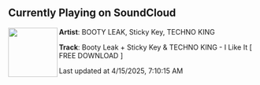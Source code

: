 ## Currently Playing on SoundCloud

[<img align="left" width="100" src="https://i1.sndcdn.com/artworks-5nrPjMEMjrp9Ffgc-KDUCZg-t500x500.jpg">](https://soundcloud.com/bo0tyleak/ili)

**Artist**: BOOTY LEAK, Sticky Key, TECHNO KING 

**Track**: Booty Leak + Sticky Key & TECHNO KING - I Like It [ FREE DOWNLOAD ]

Last updated at 4/15/2025, 7:10:15 AM
